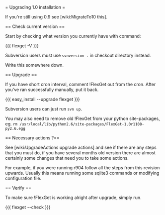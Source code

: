 = Upgrading 1.0 installation =

If you're still using 0.9 see [wiki:MigrateTo10 this].

== Check current version ==

Start by checking what version you currently have with command:

{{{
flexget -V
}}}

Subversion users must use `svnversion .` in checkout directory instead.

Write this somewhere down.

== Upgrade ==

If you have short cron interval, comment !FlexGet out from the cron. After you've ran successfully manually, put it back.

{{{
easy_install --upgrade flexget
}}}

Subversion users can just run `svn up`.

You may also need to remove old !FlexGet from your python site-packages, eg. `rm /usr/local/lib/python2.6/site-packages/FlexGet-1.0r1108-py2.6.egg`

== Necessary actions ?==

See [wiki:UpgradeActions upgrade actions] and see if there are any steps that you must do, if you have several months old version there are almost certainly some changes that need you to take some actions.

For example, if you were running r904 follow all the steps from this revision upwards. Usually this means running some sqlite3 commands or modifying configuration file.

== Verify ==

To make sure !FlexGet is working alright after upgrade, simply run.

{{{
flexget --check
}}}
